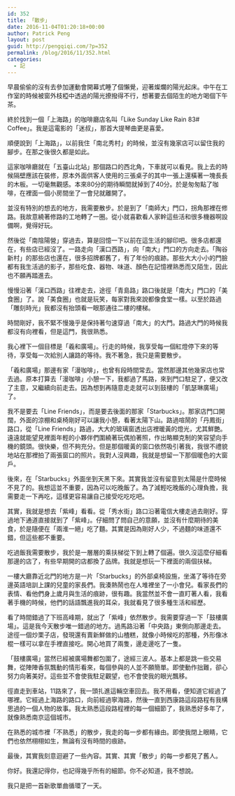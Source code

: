 ```yaml
---
id: 352
title: 「散步」
date: 2016-11-04T01:20:18+00:00
author: Patrick Peng
layout: post
guid: http://pengqiqi.com/?p=352
permalink: /blog/2016/11/352.html
categories:
  - 記
---
```

早晨偷偷的沒有去參加運動會開幕式睡了個懶覺，迎著燦爛的陽光起床。中午在工作室的時候被窗外枝椏中透過的陽光撩撥得不行，想著要去個陌生的地方喝個下午茶。

終於找到一個「上海路」的咖啡廳店名叫「Like Sunday Like Rain 83# Coffee」。我是這電影的「迷叔」，那首大提琴曲更是喜愛。

順便說到「上海路」，以前我住「南北秀村」的時候，並沒有幾家店可以留住我的腳步。在那之後很久都是如此。

這家咖啡廳就在「五臺山北站」那個路口的西北角，下車就可以看見。我上去的時候隔壁應該在裝修，原本外面供客人使用的三張桌子的其中一張上還橫著一塊長長的木板。一切毫無觀感。本來80分的期待瞬間就掉到了40分。於是匆匆點了咖啡，在裡面一個小房間坐了一會兒就離開了。

並沒有特別的想去的地方，我需要散步。於是到了「南師大」門口，拐角那裡在修路。我故意繞著修路的工地轉了一圈。從小就喜歡看人家幹這些活和很多機器啊設備啊，覺得好玩。

然後從「南陰陽營」穿過去，算是回憶一下以前在這生活的腳印吧。很多店都還在，有些店已經沒了。一路走向「漢口西路」，向「南大」門口的方向走去。「陶谷新村」的那些店也還在，很多招牌都舊了，有了年份的痕跡。那些大大小小的門臉都有我生活過的影子，那些吃食、器物、味道、顏色在記憶裡熟悉而又陌生，因此也不願再踏進去。

慢慢沿著「漢口西路」往裡走去，途徑「青島路」路口後就是「南大」門口的「美食圈」了。說「美食圈」也就是玩笑，每家對我來說都像食堂一樣。以至於路過「雕刻時光」我都沒有抬頭看一眼那通往二樓的樓梯。

時間剛好，我不緊不慢幾乎是保持著勻速穿過「南大」的大門。路過大門的時候我都沒有向裡看，但是這門，我很熟悉。

我心裡下一個目標是「羲和廣場」。行走的時候，我享受每一個紅燈停下來的等待，享受每一次給別人讓路的等待。我不著急，我只是需要散步。

「羲和廣場」那邊有家「漫咖啡」，也曾有段時間常去。當然那邊其他幾家店也常去過。原本打算去「漫咖啡」小憩一下，我都過了馬路，來到門口駐足了，便又改了主意，又繼續向前走去。因為想到再隨意走走就可以到鼓樓的「凱瑟琳廣場」了。

我不是要去「Line Friends」，而是要去後面的那家「Starbucks」。那家店門口開闊，外面的涼棚和桌椅剛好可以讓我小憩，看著太陽下山。路過喧鬧的「丹鳳街」路口，從「Line Friends」路過，大大的玻璃窗透出店裡暖黃的燈光，尤其鮮艷。遠遠就能望見裡面年輕的小夥伴們圍繞著玩偶拍著照，作出略顯克制的笑容望向手機的鏡頭。很快樂，但不夠充分。但是那個暖黃的窗口依然吸引著我，我很不禮貌地站在那裡拍了兩張窗口的照片。我對人沒興趣，我就是想留一下那個暖色的大窗戶。

後來，在「Starbucks」外面坐到天黑下來。其實我並沒有留意到太陽是什麼時候不見了的。我想這並不重要，因為可以吃晚飯了。為了減輕吃晚飯的心理負擔，我需要走一下再吃，這樣更容易讓自己接受吃吃吃吧。

其實，我就是想去「紫峰」看看。從「秀水街」路口沿著電信大樓走過去剛好。穿過地下通道直接就到了「紫峰」。仔細問了問自己的意願，並沒有什麼期待的美食，於是隨便在「兩淮一絕」吃了麵。其實是因為剛好人少，不過麵的味道還不錯，但這些都不重要。

吃過飯我需要散步，我於是一層層的乘扶梯從下到上轉了個遍。很久沒這麼仔細看那邊的店了，有些早期開的店都換了品牌。我就是想玩一下裡面的兩個扶梯。

一樓大廳靠近北門的地方是一片「Starbucks」的外部桌椅設施，坐滿了等待在旁邊英語培訓上課的兒童的家長們。我湊熱鬧也在人堆裡坐了一小會兒。看家長們的表情、看他們身上歲月與生活的痕跡，很有趣。我當然並不會一直盯著人看，我看著手機的時候，他們的話語飄進我的耳朵，我就看見了很多種生活和經歷。

看了時間錯過了下班高峰期，就出了「紫峰」依然散步。我需要穿過一下「鼓樓廣場」。這是我今天散步唯一錯過的地方。過馬路沿著「中央路」東側向那邊走去。途徑一個炒栗子店，發現還有賣新鮮做的山楂糕，就像小時候吃的那種，外形像冰棍一樣可以拿在手裡直接吃。開心地買了兩隻，邊走邊吃了一隻。

「鼓樓廣場」當然已經被廣場舞都包圍了，途經三波人。基本上都是跳一些交易舞，從陣陣香氛飄動的情形看來，每個參與的人並不願簡單。即使動作拙難，卻心努力向著美好。這些並不會使我駐足觀望，也不會使我的眼光飄移。

徑直走到車站，11路來了，我一頭扎進這輛空車回去。我不用看，便知道它經過了哪裡。它經過上海路的路口，向前經過寧海路，然後一直到西康路這段路程有我構思過的一個人物的故事。我太熟悉這段路程裡的每一個細節了，我熟悉好多年了，就像熟悉南京這個城市。

在熟悉的城市裡「不熟悉」的散步，我走的每一步都有緣由。即使我閉上眼睛，它們也依然栩栩如生，無論有沒有時間的痕跡。

最後，其實我刻意迴避了一些內容。其實、其實「散步」的每一步都見了舊人。

你好。我還記得你，也記得幾乎所有的細節。你不必知道，我不想說。

我只是把一首新歌單曲循環了一天。